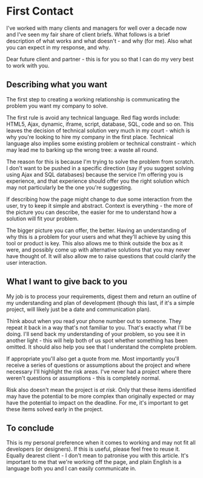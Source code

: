 # First Contact

I've worked with many clients and managers for well over a decade now and I've seen my fair share of client briefs. What follows is a brief description of what works and what doesn't - and why (for me). Also what you can expect in my response, and why.

Dear future client and partner - this is for you so that I can do my very best to work with you.

<!--more-->

## Describing what you want

The first step to creating a working relationship is communicating the problem you want my company to solve. 

The first rule is avoid any technical language. Red flag words include: HTML5, Ajax, dynamic, iframe, script, database, SQL, code and so on. This leaves the decision of technical solution very much in my court - which is why you're looking to hire my company in the first place. Technical language also implies some existing problem or technical constraint - which may lead me to barking up the wrong tree: a waste all round.

The reason for this is because I'm trying to solve the problem from scratch. I don't want to be pushed in a specific direction (say if you suggest solving using Ajax and SQL databases) because the service I'm offering you is experience, and that experience should offer you the right solution which may not particularly be the one you're suggesting.

If describing how the page might change to due some interaction from the user, try to keep it simple and abstract. Context is everything - the more of the picture you can describe, the easier for me to understand how a solution will fit your problem.

The bigger picture you can offer, the better. Having an understanding of why this is a problem for your users and what they'll achieve by using this tool or product is key. This also allows me to think outside the box as it were, and possibly come up with alternative solutions that you may never have thought of. It will also allow me to raise questions that could clarify the user interaction.

## What I want to give back to you

My job is to process your requirements, digest them and return an outline of my understanding and plan of development (though this last, if it's a simple project, will likely just be a date and communication plan).

Think about when you read your phone number out to someone. They repeat it back in a way that's not familiar to you. That's exactly what I'll be doing. I'll send back my understanding of your problem, so you see it in another light - this will help both of us spot whether something has been omitted. It should also help you see that I understand the complete problem.

If appropriate you'll also get a quote from me. Most importantly you'll receive a series of questions or assumptions about the project and where necessary I'll highlight the risk areas. I've never had a project where there weren't questions or assumptions - this is completely normal.

Risk also doesn't mean the project is *at risk*. Only that these items identified may have the potential to be more complex than originally expected or may have the potential to impact on the deadline. For me, it's important to get these items solved early in the project.

## To conclude

This is my personal preference when it comes to working and may not fit all developers (or designers). If this is useful, please feel free to reuse it. Equally dearest client - I don't mean to patronise you with this article. It's important to me that we're working off the page, and plain English is a language both you and I can easily communicate in.